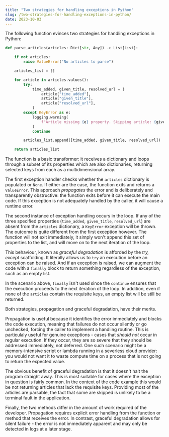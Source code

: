 ```yaml
---
title: "Two strategies for handling exceptions in Python"
slug: /two-strategies-for-handling-exceptions-in-python/
date: 2023-10-03
---
```


The following function evinces two strategies for handling exceptions in Python:

```py
def parse_articles(articles: Dict[str, Any]) -> List[List]:

    if not articles:
        raise ValueError("No articles to parse")

    articles_list = []

    for article in articles.values():
        try:
            time_added, given_title, resolved_url = (
                article["time_added"],
                article["given_title"],
                article["resolved_url"],
            )
        except KeyError as e:
            logging.warning(
                f"Article missing {e} property. Skipping article: {given_title}."
            )
            continue

        articles_list.append([time_added, given_title, resolved_url])

    return articles_list
```

The function is a basic transformer: it receives a dictionary and loops through a subset of its properties which are also dictionaries, returning selected keys from each as a multidimensional array.

The first exception handler checks whether the `articles` dictionary is populated or `None`. If either are the case, the function exits and returns a `ValueError`. This approach _propagates_ the error and is deliberately and transparently obstructive: the function exits before it can execute the main code. If this exception is not adequately handled by the caller, it will cause a runtime error.

The second instance of exception handling occurs in the loop. If any of the three specified properties (`time_added`, `given_title`, `resolved_url`) are absent from the `articles` dictionary, a `KeyError` exception will be thrown. The outcome is quite different from the first exception however. The function will not exit immediately, it simply won't append this set of properties to the list, and will move on to the next iteration of the loop.

This behaviour, known as _graceful degradation_ is afforded by the _try, except_ scaffolding. It literally allows us to `try` an execution before an exception can be raised. And if an exception is raised, we can augment the code with a `finally` block to return something regardless of the exception, such as an empty list.

In the scenario above, `finally` isn't used since the `continue` ensures that the execution proceeds to the next iteration of the loop. In addition, even if none of the `articles` contain the requisite keys, an empty list will be still be returned.

Both strategies, propagation and graceful degradation, have their merits.

Propagation is useful because it identifies the error immediately and blocks the code execution, meaning that failures do not occur silently or go unchecked, forcing the caller to implement a handling routine. This is particulaly useful for genuine exceptions - cases that _should not_ occur in regular execution. If they occur, they are so severe that they should be addressed immediately, not deferred. One such scenario might be a memory-intensive script or lambda running in a severless cloud provider: you would not want it to waste compute time on a process that is not going to return the expected value.

The obvious benefit of graceful degradation is that it doesn't halt the program straight away. This is most suitable for cases where the exception in question is fairly common. In the context of the code example this would be not returning articles that lack the requisite keys. Providing most of the articles are parsable, the fact that some are skipped is unlikely to be a terminal fault in the application.

Finally, the two methods differ in the amount of work required of the developer. Propagation requires explicit error handling from the function or method that receives the error. In contrast, graceful degradation allows for silent failure - the error is not immediately apparent and may only be detected in logs at a later stage.
